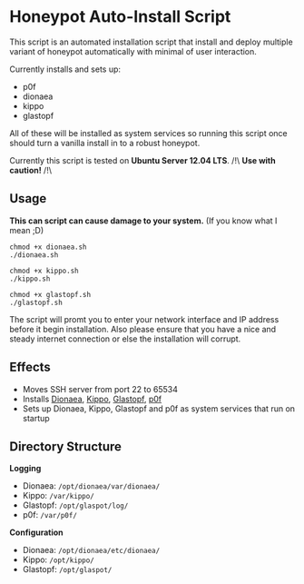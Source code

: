 Honeypot Auto-Install Script
=====================

This script is an automated installation script that install and deploy multiple variant of honeypot automatically with minimal of user interaction. 

Currently installs and sets up:

* p0f
* dionaea
* kippo
* glastopf

All of these will be installed as system services so running this script once should turn a vanilla install in to a robust honeypot.

Currently this script is tested on **Ubuntu Server 12.04 LTS**.  /!\ **Use with caution!** /!\

Usage
---------------------
**This can script can cause damage to your system.** (If you know what I mean ;D)

    chmod +x dionaea.sh
    ./dionaea.sh
    
    chmod +x kippo.sh
    ./kippo.sh
    
    chmod +x glastopf.sh
    ./glastopf.sh

The script will promt you to enter your network interface and IP address before it begin installation. Also please ensure that you have a nice and steady internet connection or else the installation will corrupt.

Effects
---------------------

* Moves SSH server from port 22 to 65534
* Installs [Dionaea](http://dionaea.carnivore.it/), [Kippo](http://code.google.com/p/kippo/), [Glastopf](https://github.com/glastopf/glastopf), [p0f](http://lcamtuf.coredump.cx/p0f3/)
* Sets up Dionaea, Kippo, Glastopf and p0f as system services that run on startup

Directory Structure
---------------------
**Logging**
* Dionaea: `/opt/dionaea/var/dionaea/`
* Kippo: `/var/kippo/`
* Glastopf: `/opt/glaspot/log/`
* p0f: `/var/p0f/`

**Configuration**
* Dionaea: `/opt/dionaea/etc/dionaea/`
* Kippo: `/opt/kippo/`
* Glastopf: `/opt/glaspot/`
